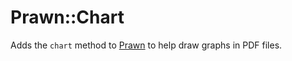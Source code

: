 Prawn::Chart
============

Adds the `chart` method to [Prawn](http://prawnpdf.org) to help draw graphs in PDF files.

